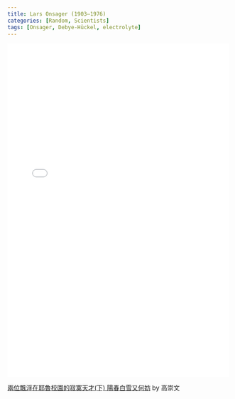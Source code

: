 ```yaml
---
title: Lars Onsager (1903–1976)
categories: [Random, Scientists]
tags: [Onsager, Debye-Hückel, electrolyte]
---
```


<embed src="/pdfs/Lars_Onsager.pdf" width="500" height="750" type="application/pdf">


[兩位飄浮在耶魯校園的寂寞天才(下) 陽春白雪又何妨](https://pb.ps-taiwan.org/modules/news/article.php?storyid=340&uid=0) by 高崇文
